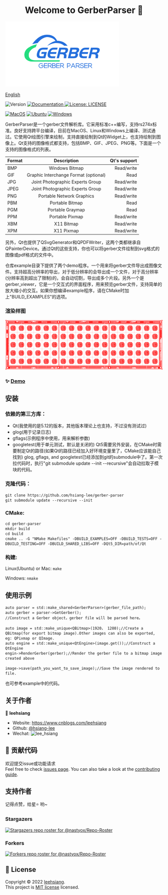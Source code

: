 <h1 align="center">Welcome to GerberParser 👋</h1>

![GerberParser](./img/logo.png)

[English](./ReadMe_English.md)

<p>
  <img alt="Version" src="https://img.shields.io/badge/version-v1.0-blue.svg?cacheSeconds=2592000" />
  <a href="https://github.com/hsiang-lee/gerber-parser" target="_blank">
    <img alt="Documentation" src="https://img.shields.io/badge/documentation-yes-brightgreen.svg" />
  </a>
  <a href="https://github.com/hsiang-lee/gerber-parser/blob/master/LICENSE" target="_blank">
    <img alt="License: LICENSE" src="https://img.shields.io/badge/License-LICENSE-yellow.svg" />
  </a>

[![MacOS](https://github.com/hsiang-lee/gerber-parser/actions/workflows/macos.yml/badge.svg)](https://github.com/hsiang-lee/gerber-parser/actions/workflows/macos.yml)
[![Ubuntu](https://github.com/hsiang-lee/gerber-parser/actions/workflows/ubuntu.yml/badge.svg)](https://github.com/hsiang-lee/gerber-parser/actions/workflows/ubuntu.yml)
[![Windows](https://github.com/hsiang-lee/gerber-parser/actions/workflows/windows.yml/badge.svg)](https://github.com/hsiang-lee/gerber-parser/actions/workflows/windows.yml)
</p>

GerberParser是一个gerber文件解析库。它采用标准c++编写，支持rs274x标准。良好支持跨平台编译，目前在MacOS、Linux和Windows上编译、测试通过。它使用Qt绘图引擎来绘制，支持直接绘制到Qt的Widget上，也支持绘制到图像上。Qt支持的图像格式都支持，包括BMP、GIF、JPEG、PNG等。下面是一个支持的图像格式的列表。

Format|Description|Qt's support
---|:--:|---:
BMP|Windows Bitmap|Read/write
GIF|Graphic Interchange Format (optional)|Read
JPG|Joint Photographic Experts Group|Read/write
JPEG|Joint Photographic Experts Group|Read/write
PNG|Portable Network Graphics|Read/write
PBM|Portable Bitmap|Read
PGM|Portable Graymap|Read
PPM|Portable Pixmap|Read/write
XBM|X11 Bitmap|Read/write
XPM|X11 Pixmap|Read/write

另外，Qt也提供了QSvgGenerator和QPDFWriter，这两个类都继承自QPainterDevice。通过Qt的这些支持，你也可以将gerber文件绘制到svg格式的图像或pdf格式的文件中。

仓库example目录下提供了两个demo程序。一个用来将gerber文件导出成图像文件。支持超高分辨率的导出，对于低分辨率的会导出成一个文件，对于高分辨率(分辨率高到超出了限制)的，会自动切割，导出成多个片段。另外一个是gerber_viewer，它是一个交互式的界面程序，用来预览gerber文件，支持简单的放大缩小的交互。如果你想编译example程序，请在CMake时加上"BUILD_EXAMPLES"的选项。

### 渲染样图
![gerber image](./img/gerber.png)

### ✨ [Demo](https://github.com/hsiang-lee/gerber-parser/tree/master/example)

## 安装
### 依赖的第三方库：
- Qt(我使用的是5.12的版本，其他版本理论上也支持，不过没有测试过)
- glog(用于记录日志)
- gflags(示例程序中使用，用来解析参数)
- googletest(用于单元测试，默认是关闭的)
Qt5需要另外安装，在CMake时需要制定Qt的路径(如果Qt的路径已经加入好环境变量里了，CMake应该能自己找到)
glog, gflags, and googletest已经添加到git的submodule中了。第一次拉代码时，执行"git submodule update --init --recursive"会自动拉取子模块的代码。

### 克隆代码：
```
git clone https://github.com/hsiang-lee/gerber-parser
git submodule update --recursive --init
```

### CMake:
```
cd gerber-parser
mkdir build
cd build
cmake .. -G "NMake Makefiles" -DBUILD_EXAMPLES=OFF -DBUILD_TESTS=OFF -DBUILD_TESTING=OFF -DBUILD_SHARED_LIBS=OFF -DQt5_DIR=path/of/Qt
```

### 构建:
Linux(Ubuntu) or Mac:
```make```

Windows:
```nmake```

## 使用示例
```
auto parser = std::make_shared<GerberParser>(gerber_file_path);
auto gerber = parser->GetGerber();
//Construct a Gerber object，gerber file will be parsed here。

auto image = std::make_unique<QBitmap>(1920， 1280);//Create a QBitmap(for export bitmap image).Other images can also be exported, eg: QPixmap or QImage.
auto engine = std::make_unique<QtEngine>(image.get());//Construct a QtEngine
engin->RenderGerber(gerber);//Render the gerber file to a bitmap image created above

image->save(path_you_want_to_save_image);//Save the image rendered to file.
```
也可参考example中的代码。

## 关于作者

👤 **leehsiang**

* Website: https://www.cnblogs.com/leehsiang
* Github: [@hsiang-lee](https://github.com/hsiang-lee)
* Wechat: ![lee_hsiang](./img/wechat.jpeg)

## 🤝 贡献代码

欢迎提交issue或功能请求 <br />Feel free to check [issues page](https://github.com/hsiang-lee/gerber-parser/issues). You can also take a look at the [contributing guide](https://github.com/hsiang-lee/gerber-parser).

## 支持作者

记得点赞，给星⭐️ 哟~

### Stargazers
[![Stargazers repo roster for @nastyox/Repo-Roster](https://reporoster.com/stars/nastyox/Repo-Roster)](https://github.com/nastyox/Repo-Roster/stargazers)

### Forkers
[![Forkers repo roster for @nastyox/Repo-Roster](https://reporoster.com/forks/nastyox/Repo-Roster)](https://github.com/nastyox/Repo-Roster/network/members)

## 📝 License

Copyright © 2022 [leehsiang](https://github.com/hsiang-lee).<br />
This project is [MIT license](https://github.com/hsiang-lee/gerber-parser/blob/master/LICENSE) licensed.
